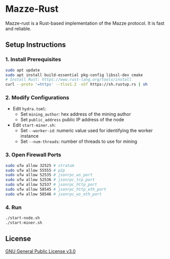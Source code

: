 # Mazze-Rust

Mazze-rust is a Rust-based implementation of the Mazze protocol. It is fast and reliable.

## Setup Instructions

### 1. Install Prerequisites
```bash
sudo apt update
sudo apt install build-essential pkg-config libssl-dev cmake
# Install Rust: https://www.rust-lang.org/tools/install
curl --proto '=https' --tlsv1.2 -sSf https://sh.rustup.rs | sh
```


### 2. Modify Configurations

- Edit `hydra.toml`:
  - Set `mining_author`: hex address of the mining author
  - Set `public_address` public IP address of the node
- Edit `start-miner.sh`:
  - Set `--worker-id`: numeric value used for identifying the worker instance
  - Set `--num-threads`: number of threads to use for mining

### 3. Open Firewall Ports
```bash
sudo ufw allow 32525 # stratum
sudo ufw allow 55555 # p2p
sudo ufw allow 52535 # jsonrpc_ws_port
sudo ufw allow 52536 # jsonrpc_tcp_port
sudo ufw allow 52537 # jsonrpc_http_port
sudo ufw allow 58545 # jsonrpc_http_eth_port
sudo ufw allow 58546 # jsonrpc_ws_eth_port
```


### 4. Run
```bash
./start-node.sh
./start-miner.sh
```

## License

[GNU General Public License v3.0](https://github.com/s94130586/mazze-rust/blob/master/LICENSE)